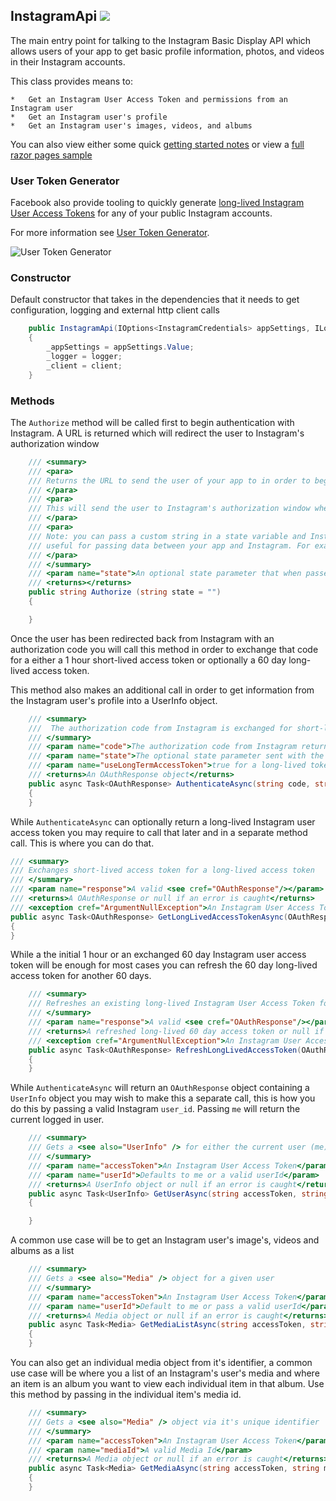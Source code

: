 ## InstagramApi ![](../docs/instagram-logo.png)

The main entry point for talking to the Instagram Basic Display API which allows users of your app to get basic profile information, photos, and videos in their Instagram accounts.

This class provides means to:

    *   Get an Instagram User Access Token and permissions from an Instagram user
    *   Get an Instagram user's profile
    *   Get an Instagram user's images, videos, and albums

You can also view either some quick [getting started notes](../readme.md#common-uses) or view a [full razor pages sample](../samples/Web/readme.md#razor-pages-example)

### User Token Generator

Facebook also provide tooling to quickly generate [long-lived Instagram User Access Tokens](https://developers.facebook.com/docs/instagram-basic-display-api/overview#instagram-user-access-tokens) for any of your public Instagram accounts.

For more information see [User Token Generator](facebook-and-instagram-setup.md#user-token-generator).

![User Token Generator](https://i.imgur.com/Ql7mrk0.png)

### Constructor

Default constructor that takes in the dependencies that it needs to get configuration, logging and external http client calls

```csharp
    public InstagramApi(IOptions<InstagramCredentials> appSettings, ILogger<InstagramApi> logger, InstagramHttpClient client)
    {
        _appSettings = appSettings.Value;
        _logger = logger;
        _client = client;
    }
```

### Methods

The `Authorize` method will be called first to begin authentication with Instagram. A URL is returned which will redirect the user to Instagram's authorization window

```csharp
    /// <summary>
    /// <para>
    /// Returns the URL to send the user of your app to in order to begin the OAuth dance in order to get an access token.
    /// </para>
    /// <para>
    /// This will send the user to Instagram's authorization window where they will be told your app is requesting permissions you set when configuring your Instagram application at https://developers.facebook.com
    /// </para>
    /// <para>
    /// Note: you can pass a custom string in a state variable and Instagram will return that variable in the callback. This is
    /// useful for passing data between your app and Instagram. For example user-id's and such.
    /// </para>
    /// </summary>
    /// <param name="state">An optional state parameter that when passed to Instagram will get returned in the callback</param>
    /// <returns></returns>
    public string Authorize (string state = "")
    {

    }
```

Once the user has been redirected back from Instagram with an authorization code you will call this method in order to exchange that code for a either a 1 hour short-lived access token or optionally a 60 day long-lived access token.

This method also makes an additional call in order to get information from the Instagram user's profile into a UserInfo object.

```csharp
    /// <summary>
    ///  The authorization code from Instagram is exchanged for short-lived Instagram User Access Token or if the <param name="useLongTermAccessToken"></param> boolean is set to true it is exchanged for a long-lived Instagram User Access Token.
    /// </summary>
    /// <param name="code">The authorization code from Instagram returned in the querystring</param>
    /// <param name="state">The optional state parameter sent with the original request to Instagram</param>
    /// <param name="useLongTermAccessToken">true for a long-lived token and false the default short-lived token.</param>
    /// <returns>An OAuthResponse object</returns>
    public async Task<OAuthResponse> AuthenticateAsync(string code, string state, bool useLongTermAccessToken = false)
    {
    }
```

While `AuthenticateAsync` can optionally return a long-lived Instagram user access token you may require to call that later and in a separate method call. This is where you can do that.

```csharp
/// <summary>
/// Exchanges short-lived access token for a long-lived access token
/// </summary>
/// <param name="response">A valid <see cref="OAuthResponse"/></param>
/// <returns>A OAuthResponse or null if an error is caught</returns>
/// <exception cref="ArgumentNullException">An Instagram User Access Token is needed</exception>
public async Task<OAuthResponse> GetLongLivedAccessTokenAsync(OAuthResponse response)
{
}
```

While a the initial 1 hour or an exchanged 60 day Instagram user access token will be enough for most cases you can refresh the 60 day long-lived access token for another 60 days.

```csharp
    /// <summary>
    /// Refreshes an existing long-lived Instagram User Access Token for another 60 day one.
    /// </summary>
    /// <param name="response">A valid <see cref="OAuthResponse"/></param>
    /// <returns>A refreshed long-lived 60 day access token or null if an error is caught</returns>
    /// <exception cref="ArgumentNullException">An Instagram User Access Token is needed</exception>
    public async Task<OAuthResponse> RefreshLongLivedAccessToken(OAuthResponse response)
    {
    }
```

While `AuthenticateAsync` will return an `OAuthResponse` object containing a `UserInfo` object you may wish to make this a separate call, this is how you do this by passing a valid Instagram `user_id`. Passing `me` will return the current logged in user.

```csharp
    /// <summary>
    /// Gets a <see also="UserInfo" /> for either the current user (me) or the user specified with a userId
    /// </summary>
    /// <param name="accessToken">An Instagram User Access Token</param>
    /// <param name="userId">Defaults to me or a valid userId</param>
    /// <returns>A UserInfo object or null if an error is caught</returns>
    public async Task<UserInfo> GetUserAsync(string accessToken, string userId = "me")
    {

    }
```

A common use case will be to get an Instagram user's image's, videos and albums as a list

```csharp
    /// <summary>
    /// Gets a <see also="Media" /> object for a given user
    /// </summary>
    /// <param name="accessToken">An Instagram User Access Token</param>
    /// <param name="userId">Default to me or pass a valid userId</param>
    /// <returns>A Media object or null if an error is caught</returns>
    public async Task<Media> GetMediaListAsync(string accessToken, string userId)
    {
    }
```

You can also get an individual media object from it's identifier, a common use case will be where you a list of an Instagram's user's media and where an item is an album you want to view each individual item in that album. Use this method by passing in the individual item's media id.

```csharp
    /// <summary>
    /// Gets a <see also="Media" /> object via it's unique identifier
    /// </summary>
    /// <param name="accessToken">An Instagram User Access Token</param>
    /// <param name="mediaId">A valid Media Id</param>
    /// <returns>A Media object or null if an error is caught</returns>
    public async Task<Media> GetMediaAsync(string accessToken, string mediaId)
    {
    }
```


